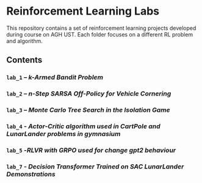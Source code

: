 # Reinforcement Learning Labs

This repository contains a set of reinforcement learning  projects developed during course on AGH UST. Each folder focuses on a different RL problem and algorithm.

## Contents

### `lab_1` – *k-Armed Bandit Problem*

### `lab_2` – *n-Step SARSA Off-Policy for Vehicle Cornering*

### `lab_3` – *Monte Carlo Tree Search in the Isolation Game*

### `lab_4` - *Actor-Critic algorithm used in CartPole and LunarLander problems in gymnasium*

### `lab_5` -*RLVR with GRPO used for change gpt2 behaviour*

### `lab_7` - *Decision Transformer Trained on SAC LunarLander Demonstrations*